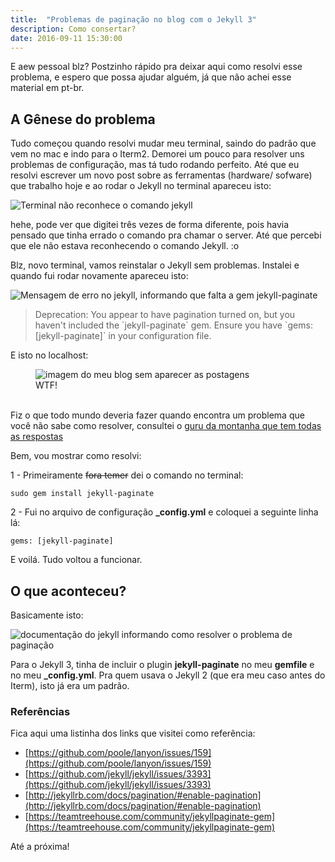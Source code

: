 ```yaml
---
title:  "Problemas de paginação no blog com o Jekyll 3"
description: Como consertar?
date: 2016-09-11 15:30:00
---
```


E aew pessoal blz? Postzinho rápido pra deixar aqui como resolvi esse problema, e espero que possa ajudar alguém, já que não achei esse material em pt-br.

## A Gênese do problema

Tudo começou quando resolvi mudar meu terminal, saindo do padrão que vem no mac e indo para o Iterm2. Demorei um pouco para resolver uns problemas de configuração, mas tá tudo rodando perfeito. Até que eu resolvi escrever um novo post sobre as ferramentas (hardware/ sofware) que trabalho hoje e ao rodar o Jekyll no terminal apareceu isto:

![Terminal não reconhece o comando jekyll](../../assets/images/post13-jekyll-commands.jpg)

hehe, pode ver que digitei três vezes de forma diferente, pois havia pensado que tinha errado o comando pra chamar o server. Até que percebi que ele não estava reconhecendo o comando Jekyll. :o

Blz, novo terminal, vamos reinstalar o Jekyll sem problemas. Instalei e quando fui rodar novamente apareceu isto:

![Mensagem de erro no jekyll, informando que falta a gem jekyll-paginate](../../assets/images/post13-deprecation-jekyll.jpg)

<blockquote>Deprecation: You appear to have pagination turned on, but you haven't included the `jekyll-paginate` gem. Ensure you have `gems: [jekyll-paginate]` in your configuration file.</blockquote>

E isto no localhost:

<figure>
	<img src="../../assets/images/post13-view-blog.jpg" alt="imagem do meu blog sem aparecer as postagens">
	<figcaption>WTF!</figcaption>
	<br>
</figure>

Fiz o que todo mundo deveria fazer quando encontra um problema que você não sabe como resolver, consultei o [guru da montanha que tem todas as respostas](https://www.google.com.br/)

Bem, vou mostrar como resolvi:

1 - Primeiramente <del>fora temer</del> dei o comando no terminal:

<code class='line-code'>sudo gem install jekyll-paginate</code>

2 - Fui no arquivo de configuração **_config.yml** e coloquei a seguinte linha lá:

<code class="line-code">gems: [jekyll-paginate]</code>

E voilá. Tudo voltou a funcionar.

## O que aconteceu?

Basicamente isto:

![documentação do jekyll informando como resolver o problema de paginação](../../assets/images/post13-jekyll-doc.jpg)

Para o Jekyll 3, tinha de incluir o plugin **jekyll-paginate** no meu **gemfile** e no meu **_config.yml**. Pra quem usava o Jekyll 2 (que era meu caso antes do Iterm), isto já era um padrão.

### Referências

Fica aqui uma listinha dos links que visitei como referência:

+ [https://github.com/poole/lanyon/issues/159](https://github.com/poole/lanyon/issues/159)
+ [https://github.com/jekyll/jekyll/issues/3393](https://github.com/jekyll/jekyll/issues/3393)
+ [http://jekyllrb.com/docs/pagination/#enable-pagination](http://jekyllrb.com/docs/pagination/#enable-pagination)
+ [https://teamtreehouse.com/community/jekyllpaginate-gem](https://teamtreehouse.com/community/jekyllpaginate-gem)

Até a próxima!
